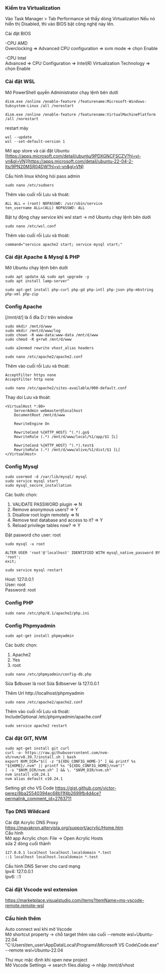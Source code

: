 ### Kiểm tra Virtualization
Vào Task Manager > Tab Performance sẽ thấy dòng Virtualization
Nếu nó hiển thị Disabled, thì vào BIOS bật công nghệ này lên. 

Cài đặt BIOS

-CPU AMD  
Overclocking => Advanced CPU configuration => svm mode => chọn Enable

-CPU Intel  
Advanced => CPU Configuration => Intel(R) Virtualization Technology => chọn Enable

### Cài đặt WSL
Mở PowerShell quyền Administrator chạy lệnh bên dưới  
~~~
dism.exe /online /enable-feature /featurename:Microsoft-Windows-Subsystem-Linux /all /norestart
~~~
~~~
dism.exe /online /enable-feature /featurename:VirtualMachinePlatform /all /norestart
~~~

restart máy

~~~
wsl --update
wsl --set-default-version 1
~~~

Mở app store và cài đặt Ubuntu  
[https://apps.microsoft.com/detail/ubuntu/9PDXGNCFSCZV?hl=vi-vn&gl=VN](https://apps.microsoft.com/detail/ubuntu-22-04-2-lts/9PN20MSR04DW?hl=vi-vn&gl=VN)

Cấu hình linux không hỏi pass admin
~~~
sudo nano /etc/sudoers
~~~
Thêm vào cuối rồi Lưu và thoát:  
```
ALL ALL = (root) NOPASSWD: /usr/sbin/service  
ten_username ALL=(ALL) NOPASSWD: ALL
```


Bật tự động chạy service khi wsl start  -> mở Ubuntu chạy lệnh bên dưới
~~~
sudo nano /etc/wsl.conf
~~~
Thêm vào cuối rồi Lưu và thoát:  
```
command="service apache2 start; service mysql start;"
```

### Cài đặt Apache & Mysql & PHP
Mở Ubuntu chạy lệnh bên dưới
~~~
sudo apt update && sudo apt upgrade -y
sudo apt install lamp-server^

sudo apt-get install php-curl php-gd php-intl php-json php-mbstring php-xml php-zip
~~~

### Config Apache

[/mnt/d/] là ổ đĩa D:/ trên window 

~~~
sudo mkdir /mnt/d/www
sudo mkdir /mnt/d/www/log
sudo chown -R www-data:www-data /mnt/d/www
sudo chmod -R g+rwX /mnt/d/www

sudo a2enmod rewrite vhost_alias headers

sudo nano /etc/apache2/apache2.conf
~~~

Thêm vào cuối rồi Lưu và thoát: 
```
AcceptFilter https none  
AcceptFilter http none
```

~~~
sudo nano /etc/apache2/sites-available/000-default.conf
~~~

Thay doi Lưu và thoát:  
```
<VirtualHost *:80>
    ServerAdmin webmaster@localhost
    DocumentRoot /mnt/d/www

    RewriteEngine On

    RewriteCond %{HTTP_HOST} ^(.*).go$
    RewriteRule (.*) /mnt/d/www/local/%1/app/$1 [L]

    RewriteCond %{HTTP_HOST} ^(.*).test$
    RewriteRule (.*) /mnt/d/www/alive/%1/dist/$1 [L]
</VirtualHost>
```
 
### Config Mysql
~~~
sudo usermod -d /var/lib/mysql/ mysql
sudo service mysql start
sudo mysql_secure_installation
~~~
Các bước chọn: 
1. VALIDATE PASSWORD plugin => N
2. Remove anonymous users? => Y
3. Disallow root login remotely => N
4. Remove test database and access to it? => Y
5. Reload privilege tables now? => Y

Đặt pasword cho user: root
~~~
sudo mysql -u root

ALTER USER 'root'@'localhost' IDENTIFIED WITH mysql_native_password BY 'root';
exit;

sudo service mysql restart
~~~

Host: 127.0.0.1  
User: root  
Password: root  

### Config PHP
~~~
sudo nano /etc/php/8.1/apache2/php.ini
~~~

### Config Phpmyadmin
~~~
sudo apt-get install phpmyadmin
~~~
Các bước chọn: 
1. Apache2 
2. Yes
3. root

~~~
sudo nano /etc/phpmyadmin/config-db.php
~~~
Sửa $dbuser là root
Sửa $dbserver là 127.0.0.1

Thêm Url http://localhost/phpmyadmin
~~~
sudo nano /etc/apache2/apache2.conf
~~~
Thêm vào cuối rồi Lưu và thoát:  
IncludeOptional /etc/phpmyadmin/apache.conf

~~~
sudo service apache2 restart
~~~

### Cài đặt GIT, NVM
~~~
sudo apt-get install git curl
curl -o- https://raw.githubusercontent.com/nvm-sh/nvm/v0.39.7/install.sh | bash
export NVM_DIR="$([ -z "${XDG_CONFIG_HOME-}" ] && printf %s "${HOME}/.nvm" || printf %s "${XDG_CONFIG_HOME}/nvm")"
[ -s "$NVM_DIR/nvm.sh" ] && \. "$NVM_DIR/nvm.sh"
nvm install v10.24.1
nvm alias default v10.24.1
~~~
Setting git cho VS Code
https://gist.github.com/victor-perez/8ba25540394ec68b11f4b2699fb4d4ce?permalink_comment_id=2763711


### Tạo DNS Wildcard
Cài đặt Acrylic DNS Proxy  
https://mayakron.altervista.org/support/acrylic/Home.htm  
Cấu hình  
Mở app Acrylic chọn: File -> Open Acrylic Hosts  
sửa 2 dòng cuối thành
~~~
127.0.0.1 localhost localhost.localdomain *.test
::1 localhost localhost.localdomain *.test
~~~

Cấu hình DNS Server cho card mạng  
Ipv4: 127.0.0.1  
Ipv6: ::1

### Cài đặt Vscode wsl extension
https://marketplace.visualstudio.com/items?itemName=ms-vscode-remote.remote-wsl

### Cấu hình thêm
Auto connect wsl khi mở Vscode  
Mở shortcut property -> chỗ target thêm vào cuối
 --remote wsl+Ubuntu-22.04  
"C:\Users\ten_user\AppData\Local\Programs\Microsoft VS Code\Code.exe" --remote wsl+Ubuntu-22.04

Thư mục mặc định khi open new project  
Mở Vscode Settings -> search files.dialog  -> nhập /mnt/d/vhost
